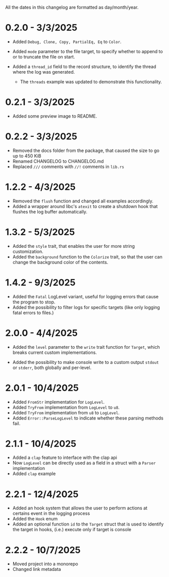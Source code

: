 All the dates in this changelog are formatted as day/month/year.

# 0.2.0 - 3/3/2025

- Added `Debug, Clone, Copy, PartialEq, Eq` to `Color`.

- Added `mode` parameter to the file target,
  to specify whether to append to or to truncate the file on start.

- Added a `thread_id` field to the record structure, to identify the thread
  where the log was generated.

  - The `threads` example was updated to demonstrate this functionality.

# 0.2.1 - 3/3/2025

- Added some preview image to README.

# 0.2.2 - 3/3/2025

- Removed the docs folder from the package, that caused the size to go up to 450 KiB
- Renamed CHANGELOG to CHANGELOG.md
- Replaced `///` comments with `//!` comments in `lib.rs`

# 1.2.2 - 4/3/2025

- Removed the `flush` function and changed all examples accordingly.
- Added a wrapper around libc's `atexit` to create a shutdown hook that flushes the log buffer automatically.

# 1.3.2 - 5/3/2025

- Added the `style` trait, that enables the user for more string customization.
- Added the `background` function to the `Colorize` trait, so that the user can change the background color of the contents.

# 1.4.2 - 9/3/2025

- Added the `Fatal` LogLevel variant, useful for logging errors that cause the program to stop.
- Added the possibility to filter logs for specific targets (like only logging fatal errors to files.)

# 2.0.0 - 4/4/2025

- Added the `level` parameter to the `write` trait function for `Target`, which breaks current custom implementations.

- Added the possibility to make console write to a custom output `stdout` or `stderr`, both globally and per-level.

# 2.0.1 - 10/4/2025

- Added `FromStr` implementation for `LogLevel`.
- Added `TryFrom` implementation from `LogLevel` to `u8`.
- Added `TryFrom` implementation from `u8` to `LogLevel`.
- Added `Error::ParseLogLevel` to indicate whether these parsing methods fail.

# 2.1.1 - 10/4/2025

- Added a `clap` feature to interface with the clap api
- Now `LogLevel` can be directly used as a field in a struct with a `Parser` implementation
- Added `clap` example

# 2.2.1 - 12/4/2025

- Added an hook system that allows the user to perform actions at certains event in the logging process
- Added the `Hook` enum
- Added an optional function `id` to the `Target` struct that is used to identify the target in hooks,
  (i.e.) execute only if target is console

# 2.2.2 - 10/7/2025

- Moved project into a monorepo
- Changed link metadata
